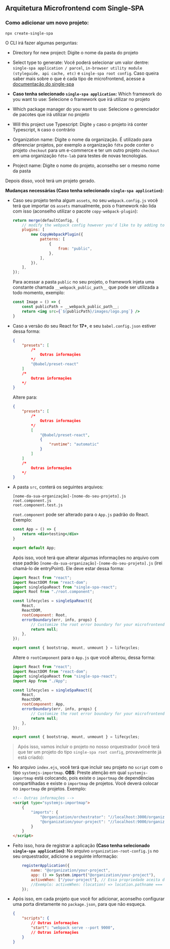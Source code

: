## Arquitetura Microfrontend com Single-SPA

### Como adicionar um novo projeto:

```shell
npx create-single-spa
```

O CLI irá fazer algumas perguntas:

- Directory for new project: Digite o nome da pasta do projeto

- Select type to generate: Você poderá selecionar um valor dentre: `single-spa application / parcel`, `in-browser utility module (styleguide, api cache, etc)` e `single-spa root config`. Caso queira saber mais sobre o que é cada tipo de microfrontend, acesse a [documentação do single-spa](https://single-spa.js.org/docs/module-types)

- **Caso tenha selecionado `single-spa application`:** Which framework do you want to use: Selecione o framework que irá utilizar no projeto

- Which package manager do you want to use: Selecione o gerenciador de pacotes que irá utilizar no projeto

- Will this project use Typescript: Digite `y` caso o projeto irá conter Typescript, `N` caso o contrário

- Organization name: Digite o nome da organização. É utilizado para diferenciar projetos, por exemplo a organização `fdte` pode conter o projeto `checkout` para um e-commerce e ter um outro projeto `checkout` em uma organização `fdte-lab` para testes de novas tecnologias.

- Project name: Digite o nome do projeto, aconselho ser o mesmo nome da pasta

Depois disso, você terá um projeto gerado.

**Mudanças necessárias (Caso tenha selecionado `single-spa application`):**

- Caso seu projeto tenha algum `assets`, no seu `webpack.config.js` você terá que importar os `assets` manualmente, pois o framework não lida com isso (aconselho utilizar o pacote `copy-webpack-plugin`):

    ```js
    return merge(defaultConfig, {
        // modify the webpack config however you'd like to by adding to this object
        plugins: [
            new CopyWebpackPlugin({
                patterns: [
                    {
                        from: "public",
                    },
                ],
            }),
        ],
    });
    ```
    Para acessar a pasta `public` no seu projeto, o framework injeta uma constante chamada `__webpack_public_path__` que pode ser utilizada a todo momento, exemplo:

    ```jsx
    const Image = () => {
        const publicPath = __webpack_public_path__;
        return <img src={`${publicPath}/images/logo.png`} />
    }
    ```

- Caso a versão do seu React for **17+**, e seu `babel.config.json` estiver dessa forma:

    ```json
    {
        "presets": [
            /*
                Outras informações
            */
            "@babel/preset-react"
        ]
        /*
            Outras informações
        */
    }
    ```
    Altere para:

    ```json
    {
        "presets": [
            /*
                Outras informações
            */
            [
                "@babel/preset-react",
                {
                    "runtime": "automatic"
                }
            ]
        ]
        /*
            Outras informações
        */
    }
    ```
- A pasta `src`, conterá os seguintes arquivos:
    ```
    [nome-da-sua-organização]-[nome-do-seu-projeto].js
    root.component.js
    root.component.test.js
    ```
    `root.component` pode ser alterado para o `App.js` padrão do React. Exemplo:

    ```jsx
    const App = () => {
        return <div>testing</div>
    }

    export default App;
    ```

    Após isso, você terá que alterar algumas informações no arquivo com esse padrão `[nome-da-sua-organização]-[nome-do-seu-projeto].js` (irei chamá-lo de entryPoint). Ele deve estar dessa forma:

    ```js
    import React from "react";
    import ReactDOM from "react-dom";
    import singleSpaReact from "single-spa-react";
    import Root from "./root.component";

    const lifecycles = singleSpaReact({
        React,
        ReactDOM,
        rootComponent: Root,
        errorBoundary(err, info, props) {
            // Customize the root error boundary for your microfrontend here.
            return null;
        },
    });

    export const { bootstrap, mount, unmount } = lifecycles;
    ```

    Altere o `rootComponent` para o `App.js` que você alterou, dessa forma:

    ```js
    import React from "react";
    import ReactDOM from "react-dom";
    import singleSpaReact from "single-spa-react";
    import App from "./App";

    const lifecycles = singleSpaReact({
        React,
        ReactDOM,
        rootComponent: App,
        errorBoundary(err, info, props) {
            // Customize the root error boundary for your microfrontend here.
            return null;
        },
    });

    export const { bootstrap, mount, unmount } = lifecycles;
    ```
> Após isso, vamos incluir o projeto no nosso orquestrador (você terá que ter um projeto do tipo `single-spa root config`, provavelmente já está criado):
- No arquivo `index.ejs`, você terá que incluir seu projeto no `script` com o tipo `systemjs-importmap`. **OBS**: Preste atenção em qual `systemjs-importmap` está colocando, pois existe o `importmap` de dependências compartilhadas e existe o `importmap` de projetos. Você deverá colocar no `importmap` de projetos. Exemplo:

    ```html
    <!-- Outras informações -->
    <script type="systemjs-importmap">
        {
            "imports": {
                "@organization/orchestrator": "//localhost:3000/organization-root-config.js",
                "@organization/your-project": "//localhost:9000/organization-your-project.js" //Adicione seu projeto dessa forma, cuidado com o trailing comma. Pode dar erro caso ele exista.
            }
        }
    </script>
    ```
- Feito isso, hora de registrar a aplicação **(Caso tenha selecionado `single-spa application`)**: No arquivo `organization-root-config.js` no seu orquestrador, adicione a seguinte informação:

    ```js
        registerApplication({
            name: "@organization/your-project",
            app: () => System.import("@organization/your-project"),
            activeWhen: ["/your-project"], // Essa propriedade aceita dois valores, um Array, que irá fazer a aplicação renderizar em todas as rodas apartir dos prefixos dentro do array, ou uma função que recebe location como parametro e espera um booleano como resposta.
            //Exemplo: activeWhen: (location) => location.pathname === 'login'
        });
    ```
- Após isso, em cada projeto que você for adicionar, aconselho configurar uma porta diretamente no `package.json`, para que não esqueça.

    ```json
    {
        "scripts": {
            // Outras informações
            "start": "webpack serve --port 9000",
            // Outras informações
        }
    }
    ```